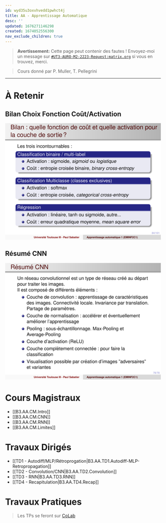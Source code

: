 ```yaml
---
id: wyd35u3oxvhvedd1pwhct4j
title: AA - Apprentissage Automatique
desc: ''
updated: 1676271146298
created: 1674052556300
nav_exclude_children: true
---
```


> **Avertissement:**
Cette page peut contenir des fautes ! Envoyez-moi un message sur [`#UT3-AURO-M2-2223-Request:matrix.org`](https://matrix.to/#/#UT3-AURO-M2-2223-Request:matrix.org) si vous en trouvez, merci.

> Cours donné par P. Muller, T. Pellegrini

---

# À Retenir

## Bilan Choix Fonction Coût/Activation

![](/assets/images/B3.AA.CM.Slide1-103.png)

## Résumé CNN

![](/assets/images/B3.AA.CM.CNN.Slide-78.png)


# Cours Magistraux

- [[B3.AA.CM.Intro]]
- [[B3.AA.CM.CNN]]
- [[B3.AA.CM.RNN]]
- [[B3.AA.CM.Limites]]


# Travaux Dirigés

- [[TD1 - Autodiff/MLP/Rétroprogation|B3.AA.TD1.Autodiff-MLP-Retropropagation]]
- [[TD2 - Convolution/CNN|B3.AA.TD2.Convolution]]
- [[TD3 - RNN|B3.AA.TD3.RNN]]
- [[TD4 - Recapitulation|B3.AA.TD4.Recap]]

# Travaux Pratiques

> Les TPs se feront sur [CoLab](https://colab.research.google.com/)

<!-- - [[...|...]] -->

<!-- # Support de Cours

## Fichiers Moodles

### CM

- [filetitle](https://raw.githubusercontent.com/TunnARK/UT3-AURO-2223-S10-Dendron/main/vault/assets/filetitle)


### TD

- [filetitle](https://raw.githubusercontent.com/TunnARK/UT3-AURO-2223-S10-Dendron/main/vault/assets/filetitle)


### TP

- [filetitle](https://raw.githubusercontent.com/TunnARK/UT3-AURO-2223-S10-Dendron/main/vault/assets/filetitle)


## Scans

### Blackbard

- [filetitle](https://raw.githubusercontent.com/TunnARK/UT3-AURO-2223-S10-Dendron/main/vault/assets/filetitle)

### GEA

- [filetitle](https://raw.githubusercontent.com/TunnARK/UT3-AURO-2223-S10-Dendron/main/vault/assets/filetitle)


### RKA

- [filetitle](https://raw.githubusercontent.com/TunnARK/UT3-AURO-2223-S10-Dendron/main/vault/assets/filetitle)

 -->
